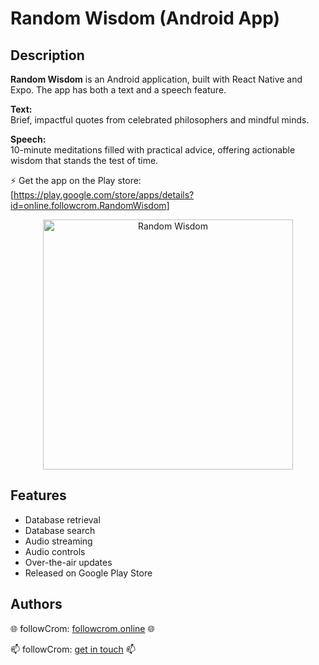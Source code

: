 # Random Wisdom (Android App)

## Description

**Random Wisdom** is an Android application, built with React Native and Expo. The app has both a text and a speech feature.

**Text:**  
Brief, impactful quotes from celebrated philosophers and mindful minds.

**Speech:**  
10-minute meditations filled with practical advice, offering actionable wisdom that stands the test of time.

⚡ Get the app on the Play store:  
[https://play.google.com/store/apps/details?id=online.followcrom.RandomWisdom]

<div align="center">
  <img src="https://followcrom.online/images/random_wisdom.png" width="400" alt="Random Wisdom">
</div>

## Features

- Database retrieval
- Database search
- Audio streaming
- Audio controls
- Over-the-air updates
- Released on Google Play Store

## Authors

🌐 followCrom: [followcrom.online](https://followcrom.online/index.html) 🌐

📫 followCrom: [get in touch](https://followcrom.online/contact/contact.php) 📫
